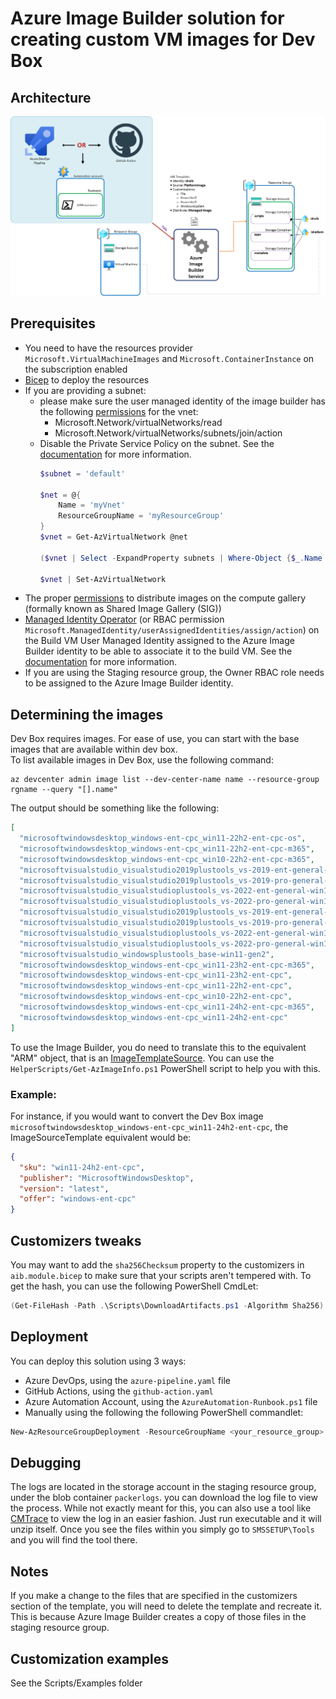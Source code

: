 # Azure Image Builder solution for creating custom VM images for Dev Box

## Architecture

![Architecture](Architecture.png "Architecture")

## Prerequisites

- You need to have the resources provider `Microsoft.VirtualMachineImages` and `Microsoft.ContainerInstance` on the subscription enabled
- [Bicep](https://github.com/Azure/bicep/releases) to deploy the resources
- If you are providing a subnet:
  - please make sure the user managed identity of the image builder has the following [permissions](https://learn.microsoft.com/en-us/azure/virtual-machines/linux/image-builder-permissions-powershell#permission-to-customize-images-on-your-virtual-networks) for the vnet:
     - Microsoft.Network/virtualNetworks/read
     - Microsoft.Network/virtualNetworks/subnets/join/action
  - Disable the Private Service Policy on the subnet. See the [documentation](https://learn.microsoft.com/en-us/azure/private-link/disable-private-link-service-network-policy?tabs=private-link-network-policy-powershell) for more information.
    ```powershell
    $subnet = 'default'

    $net = @{
        Name = 'myVnet'
        ResourceGroupName = 'myResourceGroup'
    }
    $vnet = Get-AzVirtualNetwork @net

    ($vnet | Select -ExpandProperty subnets | Where-Object {$_.Name -eq $subnet}).privateLinkServiceNetworkPolicies = "Disabled"

    $vnet | Set-AzVirtualNetwork
    ```
- The proper [permissions](https://learn.microsoft.com/en-us/azure/virtual-machines/linux/image-builder-permissions-powershell#allow-vm-image-builder-to-distribute-images) to distribute images on the compute gallery (formally known as Shared Image Gallery (SIG))
- [Managed Identity Operator](https://learn.microsoft.com/en-us/azure/role-based-access-control/built-in-roles/identity#managed-identity-operator) (or RBAC permission `Microsoft.ManagedIdentity/userAssignedIdentities/assign/action`) on the Build VM User Managed Identity assigned to the Azure Image Builder identity to be able to associate it to the build VM. See the [documentation](https://learn.microsoft.com/en-us/azure/virtual-machines/linux/image-builder-json?tabs=json%2Cazure-powershell#user-assigned-identity-for-the-image-builder-build-vm) for more information.
- If you are using the Staging resource group, the Owner RBAC role needs to be assigned to the Azure Image Builder identity.

## Determining the images

Dev Box requires images. For ease of use, you can start with the base images that are available within dev box.<br/>
To list available images in Dev Box, use the following command:

```shell
az devcenter admin image list --dev-center-name name --resource-group rgname --query "[].name"
```

The output should be something like the following:

```json
[
  "microsoftwindowsdesktop_windows-ent-cpc_win11-22h2-ent-cpc-os",
  "microsoftwindowsdesktop_windows-ent-cpc_win11-22h2-ent-cpc-m365",
  "microsoftwindowsdesktop_windows-ent-cpc_win10-22h2-ent-cpc-m365",
  "microsoftvisualstudio_visualstudio2019plustools_vs-2019-ent-general-win11-m365-gen2",
  "microsoftvisualstudio_visualstudio2019plustools_vs-2019-pro-general-win11-m365-gen2",
  "microsoftvisualstudio_visualstudioplustools_vs-2022-ent-general-win11-m365-gen2",
  "microsoftvisualstudio_visualstudioplustools_vs-2022-pro-general-win11-m365-gen2",
  "microsoftvisualstudio_visualstudio2019plustools_vs-2019-ent-general-win10-m365-gen2",
  "microsoftvisualstudio_visualstudio2019plustools_vs-2019-pro-general-win10-m365-gen2",
  "microsoftvisualstudio_visualstudioplustools_vs-2022-ent-general-win10-m365-gen2",
  "microsoftvisualstudio_visualstudioplustools_vs-2022-pro-general-win10-m365-gen2",
  "microsoftvisualstudio_windowsplustools_base-win11-gen2",
  "microsoftwindowsdesktop_windows-ent-cpc_win11-23h2-ent-cpc-m365",
  "microsoftwindowsdesktop_windows-ent-cpc_win11-23h2-ent-cpc",
  "microsoftwindowsdesktop_windows-ent-cpc_win11-22h2-ent-cpc",
  "microsoftwindowsdesktop_windows-ent-cpc_win10-22h2-ent-cpc",
  "microsoftwindowsdesktop_windows-ent-cpc_win11-24h2-ent-cpc-m365",
  "microsoftwindowsdesktop_windows-ent-cpc_win11-24h2-ent-cpc"
]
```

To use the Image Builder, you do need to translate this to the equivalent "ARM" object, that is an [ImageTemplateSource](https://learn.microsoft.com/en-us/azure/templates/microsoft.virtualmachineimages/imagetemplates?pivots=deployment-language-bicep#imagetemplatesource-objects). You can use the `HelperScripts/Get-AzImageInfo.ps1` PowerShell script to help you with this.<br/>

### Example:
For instance, if you would want to convert the Dev Box image `microsoftwindowsdesktop_windows-ent-cpc_win11-24h2-ent-cpc`, the ImageSourceTemplate equivalent would be:

```json
{
  "sku": "win11-24h2-ent-cpc",
  "publisher": "MicrosoftWindowsDesktop",
  "version": "latest",
  "offer": "windows-ent-cpc"
}
```

## Customizers tweaks

You may want to add the `sha256Checksum` property to the customizers in `aib.module.bicep` to make sure that your scripts aren't tempered with. To get the hash, you can use the following PowerShell CmdLet:

```powershell
(Get-FileHash -Path .\Scripts\DownloadArtifacts.ps1 -Algorithm Sha256).Hash
```

## Deployment

You can deploy this solution using 3 ways:
- Azure DevOps, using the `azure-pipeline.yaml` file
- GitHub Actions, using the `github-action.yaml`
- Azure Automation Account, using the `AzureAutomation-Runbook.ps1` file
- Manually using the following the following PowerShell commandlet:

```PowerShell
New-AzResourceGroupDeployment -ResourceGroupName <your_resource_group> -TemplateParameterFile C:\temp\devbox-aib\aib-parameters.jsonc -TemplateFile C:\Sources\MSFT\dstamand\AzureImageBuilder\IaC\aib.bicep -Verbose
```
## Debugging

The logs are located in the storage account in the staging resource group, under the blob container `packerlogs`. you can download the log file to view the process. While not exactly meant for this, you can also use a tool like [CMTrace](https://www.microsoft.com/en-us/evalcenter/download-microsoft-endpoint-configuration-manager) to view the log in an easier fashion. Just run executable and it will unzip itself. Once you see the files within you simply go to `SMSSETUP\Tools` and you will find the tool there.

## Notes

If you make a change to the files that are specified in the customizers section of the template, you will need to delete the template and recreate it. This is because Azure Image Builder creates a copy of those files in the staging resource group.

## Customization examples

See the Scripts/Examples folder